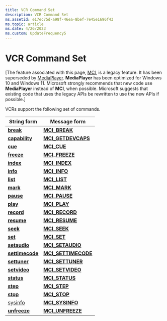 ```yaml
---
title: VCR Command Set
description: VCR Command Set
ms.assetid: e17ec75d-a98f-46ea-8bef-7e45e1696f43
ms.topic: article
ms.date: 4/26/2023
ms.custom: UpdateFrequency5
---
```


# VCR Command Set

\[The feature associated with this page, [MCI](/windows/win32/multimedia/mci), is a legacy feature. It has been superseded by [MediaPlayer](/uwp/api/Windows.Media.Playback.MediaPlayer). **MediaPlayer** has been optimized for Windows 10 and Windows 11. Microsoft strongly recommends that new code use **MediaPlayer** instead of **MCI**, when possible. Microsoft suggests that existing code that uses the legacy APIs be rewritten to use the new APIs if possible.\]

VCRs support the following set of commands.



| String form                        | Message form                                |
|------------------------------------|---------------------------------------------|
| [**break**](break.md)             | [**MCI\_BREAK**](mci-break.md)             |
| [**capability**](capability.md)   | [**MCI\_GETDEVCAPS**](mci-getdevcaps.md)   |
| [**cue**](cue.md)                 | [**MCI\_CUE**](mci-cue.md)                 |
| [**freeze**](freeze.md)           | [**MCI\_FREEZE**](mci-freeze.md)           |
| [**index**](./windows-multimedia-start-page.md)             | [**MCI\_INDEX**](mci-index.md)             |
| [**info**](info.md)               | [**MCI\_INFO**](mci-info.md)               |
| [**list**](list.md)               | [**MCI\_LIST**](mci-list.md)               |
| [**mark**](mark.md)               | [**MCI\_MARK**](mci-mark.md)               |
| [**pause**](pause.md)             | [**MCI\_PAUSE**](mci-pause.md)             |
| [**play**](play.md)               | [**MCI\_PLAY**](mci-play.md)               |
| [**record**](record.md)           | [**MCI\_RECORD**](mci-record.md)           |
| [**resume**](resume.md)           | [**MCI\_RESUME**](mci-resume.md)           |
| [**seek**](seek.md)               | [**MCI\_SEEK**](mci-seek.md)               |
| [**set**](set.md)                 | [**MCI\_SET**](mci-set.md)                 |
| [**setaudio**](setaudio.md)       | [**MCI\_SETAUDIO**](mci-setaudio.md)       |
| [**settimecode**](settimecode.md) | [**MCI\_SETTIMECODE**](mci-settimecode.md) |
| [**settuner**](settuner.md)       | [**MCI\_SETTUNER**](mci-settuner.md)       |
| [**setvideo**](setvideo.md)       | [**MCI\_SETVIDEO**](mci-setvideo.md)       |
| [**status**](status.md)           | [**MCI\_STATUS**](mci-status.md)           |
| [**step**](step.md)               | [**MCI\_STEP**](mci-step.md)               |
| [**stop**](stop.md)               | [**MCI\_STOP**](mci-stop.md)               |
| [sysinfo](sysinfo.md)             | [**MCI\_SYSINFO**](mci-sysinfo.md)         |
| [**unfreeze**](unfreeze.md)       | [**MCI\_UNFREEZE**](mci-unfreeze.md)       |



 

 

 